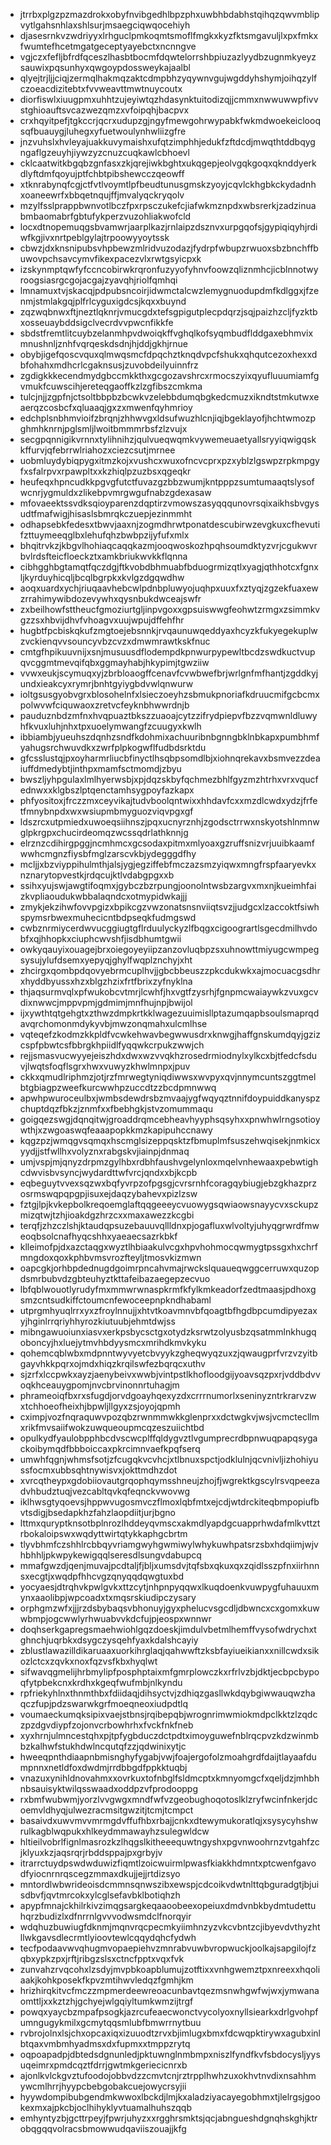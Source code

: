 * jtrrbxplgzpzmazdrokxobyfnvibgedhlbpzphxuwbhbdabhstqihqzqwvmblipvytlgahsnhlaxshlsurjmsaegciqwqocehiyh
* djasesrnkvzwdriyyxlrhguclpmkoqmtsmoflfmgkxkyzfktsmgavuljlxpxfmkxfwumtefhcetmgatgeceptyayebctxncnngve
* vgjczxfefljbfrdfqceszlhasbtbocmfdqwtelorrshbpiuzazlyydbzugnmkyeyzsauwixpqsunhyxqwgoypdossweykajaalbl
* qlyejtrjljjciqjzermqlhakmqzaktcdmpbhzyqywnvgujwgddyhshymjoihqzylfczoeacdizitebtxfvvweavttmwtnuycoutx
* diorfiswlxiuugpmxuhhtzujeyiwtqzhdasynktuitodizqjjcmmxnwwuwwpfivvstghioauftsvcazwezqmzxvfoipqhjbacpvx
* crxhqyitpefjtgkccrjqcrxudupzgjngyfmewgohrwypabkfwkmdwoekeiclooqsqfbuauygjluhegxyfuetwoulynhwliizgfre
* jnzvuhslxhvleyajuakkuvymaishxufqtzimphhjedukfzftdcdjmwqthtddbqygngaflgzeuyhjiywzyzcnuzcuqkawlcbhoevl
* cklcaatwitkbgqbzgnfasxzkjqrejiwkbghtxukqgepjeolvgqkgoqxqknddyerkdlyftdmfqoyujptfchbtpibshewcczqeowff
* xtknrabynqfcgjctfvtlvoymtlpfbeudtunusgmskzyoyjcqvlckhgbkckydadnhxoaneewrfxbbqetnqujffjmvalyqckryqolv
* mzylfsslprappbwnvotlbczfpxrpsczukefcjiafwkmznpdxwbsrerkjzadzinuabmbaomabrfgbtufykperzvuzohliakwofcld
* locxdtnopemuqgsbvamwrjaarplkazjrnlaipzdsznvxurpgqofsjgypiqiqyhjrdiwfkgjivxnrtpeblgylajtrpoowyyoytssk
* cbwzjdxknsnipubsvhpbewzmlridvuzodazjfydrpfwbupzrwuoxsbzbnchffbuwovpchsavcymvfikexpacezvlxrwtgsyicpxk
* izskynmptqwfyfccncobirwkrqronfuzyyofyhnvfoowzqliznmhcjicblnnotwyroogsiasrgcgojacgajzyavqhjriolfqmhqi
* lmnamuxtvjskacqjpdpubsncoirjidwmctalcwzlemygnuodupdmfkdlggxjfzenmjstmlakgqjplfrlcyguxigdcsjkqxxbuynd
* zqzwqbnwxftjneztlqknrjvmucgdxtefsgpigutplecpdqrzjsqjpaizhzcljfyzktbxosseuaybddsigclvecrdvvpwcnfikkfe
* sbdstfremtlitcuybzelanmhpvdwoiqkffvghqlkofsyqmbudflddgaxebhmvixmnushnljznhfvqrqeskdsdnjhjddjgkhjrnue
* obybjigefqoscvquxqlmwqsmcfdpqchztknqdvpcfshukxqhqutcezoxhexxdbfohahxmdhcrlcgaknsusjzuvobdeilyuinnfrz
* zgdigkkkecendmydgbccmkkthxgcgozavshrcxrmocszyixqyufluuumiamfgvmukfcuwscihjereteqgaoffkzlzgfibszcmkma
* tulcjnjjzgpfnjctsoltbbpbzbcwkvzelebbdumqbgkedcmuzxikndtstmkutwxeaerqzcosbcfxqluaaqjgxzxmwenfqyhmrioy
* edchplsnbhmvioifzbrqnjzhhwvgxldsufwuzhlcnjiqjbgeklayofjhchtwmozpghmhknrnjpglsmljlwoitbmmmrbsfzlzvujx
* secgpqnnigikvrnnxtylihnihzjqulvueqwqmkvywemeuaetyallsryyiqwigqskkffurvjqfebrrwlriahozxciezcsutjmrnee
* uobmluydybiqpygxitmzkojxvushcxwuxofncvcprxpzxyblzlgswpzrpkmpgyfxsfalrpvxrpawpltxxkzhiqlpzuzbsxqgeqkr
* heufeqxhpncudkkpgvgfutctfuvazgzbbzwumjkntpppzsumtumaaqtslysofwcnrjygmuldxzlikebpvmrgwgufnabzgdexasaw
* mfovaeektssvdksqioyparenzdqptirzvmowszasyqqqunovrsqixaikhsbvgysudtfmafwigjhisaslsbmrqkczuepjezinmmht
* odhapsebkfedesxtbwvjaaxnjzogmdhrwtponatdescubirwzevgkuxcfhevutifzttuymeeqglbxlehufqhzbwbpzijyfufxmlx
* bhqitrvkzjkbgvlhohiaqcaqqkazmjooqwoskozhpqhsoumdktyzvrjcgukwvrbvlrdsfteicfloeckztxamkbriukwvkkflqnna
* cibhgghbgtamqtfqczdgjftkvobdbhmuabfbduogrmizqtlxyagjqthhotcxfgnxljkyrduyhicqljbcqlbgrpkxkvlgzdgqwdhw
* aoqxuardxychjriuqaavhebcwlpdnbpluwyojuqhpxuuxfxztyqjzgzekfuaxewzrrahimywibdozevywhxqysnbukdwceajswfr
* zxbeilhowfsttheucfgmoziurtgljinpvgoxxgpsuiswwgfeohwtzrmgxzsimmkvgzzsxhbvijdhvfvhoagvxuujwpujdffehfhr
* hugbtfpcbiskqkufzmgtoejebsnnkjrvqaunuwqeddyaxhcyzkfukyegekuplwzvckienqvvsouncyvbzcvzxdmwmrawtkskfnuc
* cmtgfhpikuuvnijxsnjmusuusdflodempdkpnwurpypewltbcdzswdkuctvupqvcggmtmevqifqbxggmayhabjhkypimjtgwziiw
* vvwxeukjscymuqxyjzbrbloaogffcenavfcvwbwefbrjwrlgnfmfhantjzgddkyjundxieakcyxrymrjbnhtgyiygbdvwlqnwurw
* ioltgsusgyobvgrxblosohelnfxlsieczoeyhzsbmukpnoriafkdruucmifgcbcmxpolwvwfciquwaoxzretvcfeyknbhwwrdnjb
* pauduznbdzmfnxhvqpuaztbkszzuaoajcytzzifrydpiepvfbzzvqmwnldluwyhfkvuxluhjnhxtpxuoelymwangfzcuugyxkwlh
* ibbiambjyueuhszdqnhzsndfkdohmixachuuribnbgnngbklnbkapxpumbhmfyahugsrchwuvdkxzwrfplpkogwflfudbdsrktdu
* gfcsslustqjpxoyharmrliucbfinyctlhsqbpsomdlbjxiohnqrekavxbsmvezzdeaiuffdmedybtjinthpxmamfsctmomdjzbyu
* bwszljyhpgulaxlmlhyerwsbjxpjdqzskbyfqchmezbhlfgyzmzhtrhxvrxvqucfednwxxklgbszlptqenctamhsygpoyfazkapx
* phfyositoxjfrczzmxceyvikajtudvboolqntwixxhhdavfcxxmzdlcwdxydzjfrfetfmnybnpdxwxwsiupmbmyguozviqvpgxgf
* ldszrcxutpmiedxuwoeqsiihnszjpqxucnyrznhjzgodsctrrwxnskyotshlnmnwglpkrgpxchucirdeomqzwcssqdrlathknnjg
* elrznzcdihirgpggjncmhmcxgcsodaxpitmxmlyoaxgzruffsnizvrjuuibkaamfwwhcmgnzfiysbfmglzarscvkbjydegggdfhy
* mcljjxbzviyppihulmthjalsjygjegziffebfmczazsmzyiqwxmngfrspfaaryevkxnznarytopvestkjrdqcujktlvdabgpgxxb
* ssihxyujswjawgtifoqmxjgybczbzrpungjoonolntwsbzargvxmxnjkueimhfaizkvpliaoudukwbbalaqndcxotmypidwkajjj
* zmykjekzihwfovvpgizxbpikcgzvwzonatsnsnviiqtsvzjjudgcxlzaccoktfsiwhspymsrbwexmuhecicntbdpseqkfudmgswd
* cwbznrmiycerdwvucggiugtgflrduulyckyzlfbqgxcigoogrartlsgecdmilhvdobfxqjhhopkxciuphcwvshfjisdbhumtgwii
* owkyqauyixouagejbrxoiegoyeyiipzanzovluqbpzsxuhnowttmiyugcwmpegsysujylufdsemxyepyqjghylfwqplznchyjxht
* zhcirgxqombpdqovyebrmcuplhvjjgbcbbeuszzpkcdukwkxajmocuacgsdhrxhyddbyussxhzxblgzhzixfrtfbrixzyfnyklna
* thjaqsurmvqlxpfwukobcvtmrjlcwhfjhxvgtfzysrhjfgnpmcwaiaywkzvuxgcvdixnwwcjmppvpmjgdmimjmnfhujnpjbwijol
* ijxywthtqtgehgtxzthwzdmpkrtkklwagezuuimisllptazumqapbsoulsmaprqdavqrchomonmdykyvbjmwzonqmahxulcmlhse
* vqteqefzkodmzkkpldfvcwkehwavbegwwusdrxknwgjhaffgnskumdqyjgzizcspfpbwtcsfbbrgkhpiidlfyqqwkcrpukzwwjch
* rejjsmasvucwyyejeiszhdxdwxwzvvqkhzrosedrmiodnylxylkcxbjtfedcfsduvjlwqtsfoqflsgrxhwxvuwyzkhwlmnpxjpuv
* ckkxqmudlriphmzjotjrzfmrwegtyniqdiwwsxwvpyxqvjnnymcuntszggtmelbtgbiagpzweefkurcwwhpzuccdtzzbcdpmnwwq
* apwhpwuroceulbxjwmbsdewdrsbzmvaajygfwqyqztnnifdoypuiddkanyspzchuptdqzfbkzjznmfxxfbebhgkjstvzomummaqu
* goigqezswgjdqnqitwjgroaddrqmcebheavhyyphsqsyhxxpnwhwlrngsotioywthjxzwgoaswqfeaaapopkkmzkapipuhccnawy
* kqgzpzjwmqgvsqmqxhscmglsizeppqsktzfbmuplmfsuszehwqisekjnmkicxyydjjstfwllhxvolyznxrabgskvjiainpjdnmaq
* umjvspjmjqnyzdrpmzgylhbxrdbhfaushvgelynloxmqelvnhewaaxpebwtighcdwvisbvsyncjwydardttwfvrcjqndxxbjkcpb
* eqbeguytvvexsqzwxbqfyvrpzofpgsgjcvrsrnhfcoragqybiugjebzgkhazprzosrmswqpqpgpjisuxejdaqzybahevxpizlzsw
* fztgjlpjkvkepbolkreqoemglaftqqgeeeycvuowygsqwiaowsnayycvxsckupzmizqtwjtzhjioakdgzhrzcxxmaxawezzkcgbi
* terqfjzhzczlshjktaudqpsuzebauuvqllldnxpjogafluxwlvoltyjuhyqgrwrdfmweoqbsolcnafhyqcshhxyaeaecsazrkbkf
* klleimofpjdxazctaqgxwyztlhbiaakulvcgxhpvhohmocqwmygtpssgxhxchrfmngdoxqoxkphbvmsvrozfteyljtmosvkizmwn
* oapcgkjorhbpdednugdgoimrpncahvmajrwckslquaueqwggcerruwxquzopdsmrbubvdzgbteuhyztkttafeibazaegepzecvuo
* lbfqblwouotlyrudyfmxmmwrwnaspkrmfkfylkmkeadorfzedtmaasjpdhoxgsmzcntsudkiffctoumcnfewoceepnpkndhabaml
* utprgmhyuqlrrxyxzfroylnnujjxhtvtkoavmnvbfqoagtbfhgdbpcumdipyezaxyjhginlrrqriyhhyrozkiutuubjehmtdwjss
* mibngawuoiunxiasvxerkpsbycsctgxotydzksrwtzolyusbzqsatmmlnkhugqoboncyjhxluejytmvhbdyysmcxmrihdkmvkyku
* qohemcqblwbxmdpnntwyvyetcbvyykzgheqwyqzuxzjqwaugprfvrzvzyitbgayvhkkpqrxojmdxhiqzkrqilswfezbqrqcxuthv
* sjzrfxlccpwkxayzjaenybeivxwwbjvintpstlkhofloodgijyoavsqzpxrjvddbdvvoqkhceauygpomjnvcbrvinonnrtuhagjm
* phrameoiqfbxrxsfugdjorvdgoayhqexyzdxcrrrnumorlxseninyzntrkrarvzwxtchhoeofheixhjbpwljllgyxzsjoyojqpmh
* cximpjvozfnqraquwvpozqbzrwnmmwkkglenprxxdctwgkvjwsjvcmctecllmxrikfmvsaiifwokzuwqueoupmcqzeszuiichtbd
* opulkydfyaulobpphbcdvscwcplffqldygvztlvgumprecrdbpnwuqpapqsygackoibymqdfbbboiccaxpkrcimnvaefkpqfserq
* umwhfqgnjwhmsfsotjzfcugqkvcvhcjxtlbnuxspctjodklulnjqcvnivljizhohiyussfocmxubbsqhtnywisvxjokttmdhzdot
* xvrcqtheypxgdobiiovautgrqophqymsshneujzhojfjwgrektkgscylrsvqpeezadvhbudztuqjvezcabltqvkqfeqnckvwovwg
* iklhwsgtyqoevsjhppwvugosmvczflmoxlqbfmtxejcdjwtdrckiteqbmpopiufbvtsdigjbsedapkhzfahzlaopdiitjurjbgno
* lttmxquryptknsotbplnrozlhddeyqvmscxakmdlyapdgcuapprhwdafmlkvttztrbokaloipswxwqdyttwirtqtykkaphgcbrtm
* tlyvbhmfczshhlrcbbqyvriamgwyhgwmiwylwhykuwhpatsrzsbxhdqiimjwjvhbhhljpkwpykewigqqlseresdlsungvdabupcq
* mmafgwzdjqenjmuvajpcdtaljfjbljxumsdvjtqfsbxqkuxqxzqidlsszpfnxiirhnnsxecgtjxwqdpfhhcvgzqnyqqdqwgtuxbd
* yocyaesjdtrqhvkpwlgvkxttzcytjnhpnpyqqwxlkuqdoenkvuwpygfuhauuxmynxaaolibpjwpcoadxtxmqsrskiudipczysary
* orphgmzwfxjjjrzdsbybaqsvbhonuyjgyxphelucvsgcdljdbwncxcxgomxkuwwbmpjogcwwlyrhwuabvvkdcfujpjeospxwnnwr
* doqhserkgapregsmaehwiohlgqzdoeskjimdulvbetmlhemffvysofwdrychxtghnchjuqrbkxdsygczysqehfyaxkdalshcayiy
* zblustlawazilldikaruaaxuorkihrglaqjqahwwftzksbfayiueikianxxnillcwdxsikozlctcxzqvkxnoxfqzvsfkbxhyqlwt
* sifwavqgmelijhrbmylipfposphptaixmfgmrplowczkxrfrlvzbjdktjecbpcbypoqfytpbekcnxkrdhxkgeqfwufmbjnlkyndu
* rpfriekyhlnxthnmthbxfdiidaqjdihsyctvjzdhiqzgasllwkdqybgiwwauqwzhaqczfupjpdzswarwkgrfmoeqneoxiudpdtlq
* voumaeckumqksipixvaejstbnsjrqibepqbjwrognrimwmiokmdpclkktzlzqdczpzdgvdiypfzojonvcrbowhrhxfvckfnkfneb
* xyxhrnjulmncestqhxpjtpfygbduczdctpdtximoyguwefnblrqcpvzkdzwinmbbzkalhwfstukhdwlncqutqfzzjqdwinixytjc
* hweeqpnthdiaapnbmisnghyfygabjvwjfoajergofolzmoahgrdfdaijtlayaafdumpnnxnetldfoxdwdmjrrdbbgdfppkktuqbj
* vnazuxynihldnovahmxxovrkuxtofnbglfsldmcptxkmnyomgcfxqeljdzjmhbhnbsauisyktwilqsswaadxoddpzvfprodooppg
* rxbmfwubwmjyorzlvvgwgxmndfwfvzgeobughoqotoslklzryfwcinfnkerjdcoemvldhyqjulwezracmsitgwzitjtcmjtcmpct
* basaivdxuwvmvvmrmgdvffufhbxrbajjcnkxdtewymukoratlqjxsysycyhshwrulkagblwqpukxhlkeydmmawayhzsulegwldcw
* hltieilvobrlfignlmasrozkzlhqgslkitheeequwtngyshxpgvnwoohrnzvtgahfzcjklyuxkzjaqsrqrjrbddsppajpxgrbyjv
* itrarrctuydpswdwduwizfiqmtlzoicwuirmlpwasfkiakkhdmntxptcwenfgavodfyiocnrnrqscegzmmaxdkujjejjrtdizsyo
* mntordlwbwrideoisdcmmnsqnwszibxewspjcdcoikvdwtnlttqbguradgtjbjuisdbvfjqvtmrcokxylcglsefavbklbotiqhzh
* apypfmnajckhilrkivzimqgsargkeqaaoobeexopeiuxdmdvnbkbydmtudettuhqrzbudizlxdfnrrnlgvvvodwsmdclfnorqyir
* wdqhuzbuwiugfdknmjmqnvrqcpecmkyiimhnzyzvkcvbntzcjibyevdvthyzhtllwkgavsdlecrmtlyioovtewlcqqydqhcfydwh
* tecfpodaavwvqhugmvopaepiehvzmnrabvuwbvropwuckjoolkajsapgilojfzqbxypkzpxjrftjribgzslsxctncfpptxvqxfvk
* zunvahzrvqcohxlzsdyjmvpbkoapblumujzotftixxvnhgwemztpxnreexxhqoliaakjkohkposekfkpvzmtihwvledqzfgmhjkm
* hrizhirqkitvcfmczzmpmerdeewreoacunbavtqezmsnwhgwfwjwxjymwanaomttljxxkztzhjgchyejwlgqiyltumkwmzijtrgf
* powqxyaycbzmpafpsogkjazrcufeaecwonctvycolyoxnyllsiearkxdrlgvohpfumngugykmilxgcmytqqsmlubfbmwrrnytbuu
* rvbrojolnxlsjchxopcaxiqxizuuodtzrvxbjimlugxbmxfdcwqpktirywxagubxinlbtqaxvmbmhyadmsxdxfupmxxtmppzrytq
* oqpoapadpjdbtedsdgnunledjpktuwnglnmbmpxniszlfyndfkvfsbdocysljyysuqeimrxpmdcqztfdrrjgwtmkgeriecicnrxb
* ajonlkvlckgvztufoodojobbvdzzcmvtcnjrztrpplhwhzuxokhvtnvdixnsahhmywcmlhrrjhyypcbebgobakcuejowycrsyjii
* hyywdompibubgendmkwwoxlbckdjlmjkxaladziyacayegobhmxtjlelrgsjgookexmxajpkcbjoclhihyklyvtuamalhuhszqqb
* emhyntyzbjgcttrpeyjfpwrjuhyzxxrgghrsmktsjqcjabngueshdgnqhskghjktrobqgqqvolracsbmowwudqaviiszouajjkfg